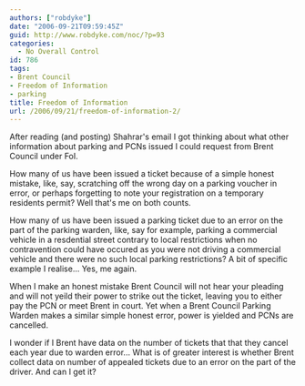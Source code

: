 ```yaml
---
authors: ["robdyke"]
date: "2006-09-21T09:59:45Z"
guid: http://www.robdyke.com/noc/?p=93
categories:
  - No Overall Control
id: 786
tags:
- Brent Council
- Freedom of Information
- parking
title: Freedom of Information
url: /2006/09/21/freedom-of-information-2/
---
```

After reading (and posting) Shahrar's email I got thinking about what other information about parking and PCNs issued I could request from Brent Council under FoI.

How many of us have been issued a ticket because of a simple honest mistake, like, say, scratching off the wrong day on a parking voucher in error, or perhaps forgetting to note your registration on a temporary residents permit? Well that's me on both counts.

How many of us have been issued a parking ticket due to an error on the part of the parking warden, like, say for example, parking a commercial vehicle in a resdential street contrary to local restrictions when no contravention could have occured as you were not driving a commercial vehicle and there were no such local parking restrictions? A bit of specific example I realise... Yes, me again.

When I make an honest mistake Brent Council will not hear your pleading and will not yeild their power to strike out the ticket, leaving you to either pay the PCN or meet Brent in court. Yet when a Brent Council Parking Warden makes a similar simple honest error, power is yielded and PCNs are cancelled.

I wonder if I Brent have data on the number of tickets that that they cancel each year due to warden error... What is of greater interest is whether Brent collect data on number of appealed tickets due to an error on the part of the driver. And can I get it?